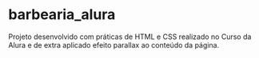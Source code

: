 # barbearia_alura
Projeto desenvolvido com práticas de HTML e CSS realizado no Curso da Alura e de extra aplicado efeito parallax ao conteúdo da página.
